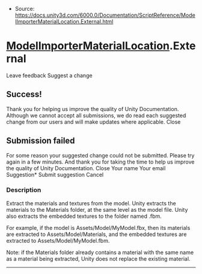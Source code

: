 * Source: https://docs.unity3d.com/6000.0/Documentation/ScriptReference/ModelImporterMaterialLocation.External.html

#  [ModelImporterMaterialLocation](https://docs.unity3d.com/6000.0/Documentation/ScriptReference/ModelImporterMaterialLocation.html).External
Leave feedback
Suggest a change
## Success!
Thank you for helping us improve the quality of Unity Documentation. Although we cannot accept all submissions, we do read each suggested change from our users and will make updates where applicable.
Close
## Submission failed
For some reason your suggested change could not be submitted. Please <a>try again</a> in a few minutes. And thank you for taking the time to help us improve the quality of Unity Documentation.
Close
Your name Your email Suggestion* Submit suggestion
Cancel
### Description
Extract the materials and textures from the model.
Unity extracts the materials to the Materials folder, at the same level as the model file. Unity also extracts the embedded textures to the folder named <modelName>.fbm.  
  
For example, if the model is Assets/Model/MyModel.fbx, then its materials are extracted to Assets/Model/Materials, and the embedded textures are extracted to Assets/Model/MyModel.fbm.  
  
Note: if the Materials folder already contains a material with the same name as a material being extracted, Unity does not replace the existing material.
* * *

